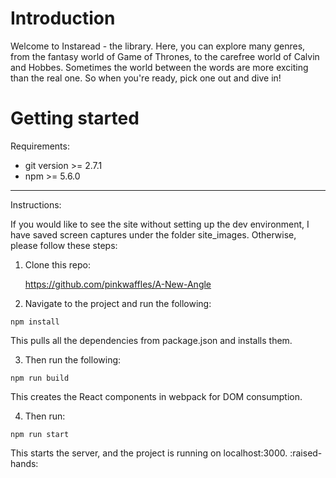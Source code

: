 # Introduction
Welcome to Instaread - the library. Here, you can explore many genres, from the fantasy world of Game of Thrones, to the carefree world of Calvin and Hobbes. Sometimes the world between the words are more exciting than the real one. So when you're ready, pick one out and dive in!

# Getting started

Requirements:

- git version >= 2.7.1
- npm >= 5.6.0

---

Instructions:

If you would like to see the site without setting up the dev environment, I have saved screen captures under the folder site_images. Otherwise, please follow these steps:

1. Clone this repo:

   https://github.com/pinkwaffles/A-New-Angle

2. Navigate to the project and run the following:

  `npm install`

  This pulls all the dependencies from package.json and installs them.

3. Then run the following:

  `npm run build`

  This creates the React components in webpack for DOM consumption.

4. Then run:

  `npm run start`

  This starts the server, and the project is running on localhost:3000. :raised-hands:
